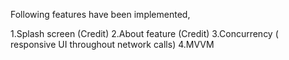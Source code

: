 Following features have been implemented,


1.Splash screen (Credit)
2.About feature (Credit)
3.Concurrency ( responsive UI throughout network calls)
4.MVVM


